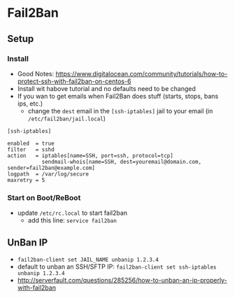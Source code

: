 Fail2Ban
========

Setup
-------

### Install
- Good Notes: https://www.digitalocean.com/community/tutorials/how-to-protect-ssh-with-fail2ban-on-centos-6
- Install wit habove tutorial and no defaults need to be changed
- If you wan to get emails when Fail2Ban does stuff (starts, stops, bans ips, etc.)
  - change the `dest` email in the `[ssh-iptables]` jail to your email (in `/etc/fail2ban/jail.local`)

```
[ssh-iptables]

enabled  = true
filter   = sshd
action   = iptables[name=SSH, port=ssh, protocol=tcp]
           sendmail-whois[name=SSH, dest=youremail@domain.com, sender=fail2ban@example.com]
logpath  = /var/log/secure
maxretry = 5
```

### Start on Boot/ReBoot
- update `/etc/rc.local` to start fail2ban
  - add this line: `service fail2ban`

UnBan IP
--------
- `fail2ban-client set JAIL_NAME unbanip 1.2.3.4`
- default to unban an SSH/SFTP IP: `fail2ban-client set ssh-iptables unbanip 1.2.3.4`
- http://serverfault.com/questions/285256/how-to-unban-an-ip-properly-with-fail2ban
